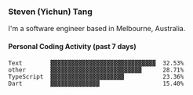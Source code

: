 ### Steven (Yichun) Tang

I'm a software engineer based in Melbourne, Australia.

#### Personal Coding Activity (past 7 days)
```
Text        ▓▓▓▓▓▓▓▓▓▓▓▓▓▓▓▓▓▓▓▓▓▓▓▓▓▓▓▓▓▓  32.53%
other       ▓▓▓▓▓▓▓▓▓▓▓▓▓▓▓▓▓▓▓▓▓▓▓▓▓▓      28.71%
TypeScript  ▓▓▓▓▓▓▓▓▓▓▓▓▓▓▓▓▓▓▓▓▓           23.36%
Dart        ▓▓▓▓▓▓▓▓▓▓▓▓▓▓                  15.40%
```
